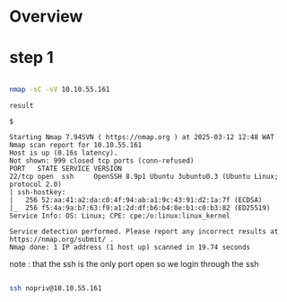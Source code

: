 # Overview 

# step 1

```bash 

nmap -sC -sV 10.10.55.161

```

```
result 

$

Starting Nmap 7.94SVN ( https://nmap.org ) at 2025-03-12 12:48 WAT
Nmap scan report for 10.10.55.161
Host is up (0.16s latency).
Not shown: 999 closed tcp ports (conn-refused)
PORT   STATE SERVICE VERSION
22/tcp open  ssh     OpenSSH 8.9p1 Ubuntu 3ubuntu0.3 (Ubuntu Linux; protocol 2.0)
| ssh-hostkey: 
|   256 52:aa:41:a2:da:c0:4f:94:ab:a1:9c:43:91:d2:1a:7f (ECDSA)
|_  256 f5:4a:9a:b7:63:f9:a1:2d:df:b6:b4:8e:b1:c0:b3:82 (ED25519)
Service Info: OS: Linux; CPE: cpe:/o:linux:linux_kernel

Service detection performed. Please report any incorrect results at https://nmap.org/submit/ .
Nmap done: 1 IP address (1 host up) scanned in 19.74 seconds

```

note : that the ssh is the only port open so we login through the ssh

```bash

ssh nopriv@10.10.55.161

```


